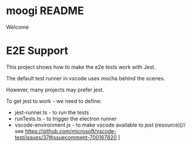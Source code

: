 # moogi README

Welcome


# E2E Support

This project shows how to make the e2e tests work with Jest.

The default test runner in vscode uses mocha behind the scenes.

However, many projects may prefer jest.

To get jest to work - we need to define:

* jest-runner.ts - to run the tests
* runTests.ts - to trigger the electron runner
* vscode-environment.js - to make vscode available to jest (resource)[// see https://github.com/microsoft/vscode-test/issues/37#issuecomment-700167820
]
